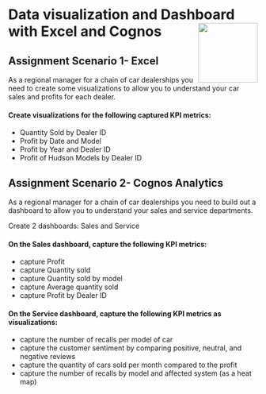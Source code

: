 # Data visualization and Dashboard with Excel and Cognos <img src="https://raw.githubusercontent.com/roshangrewal/IBM-Data-Science-Professional-Certification/master/IBM-Banner.png" align="right" width="120" />

## Assignment Scenario 1- Excel

As a regional manager for a chain of car dealerships you need to create some visualizations to allow you to understand your car sales and profits for each dealer.

#### Create visualizations for the following captured KPI metrics:
- Quantity Sold by Dealer ID 
- Profit by Date and Model
- Profit by Year and Dealer ID
- Profit of Hudson Models by Dealer ID

## Assignment Scenario 2- Cognos Analytics

As a regional manager for a chain of car dealerships you need to build out a dashboard to allow you to understand your sales and service departments.

Create 2 dashboards: Sales and Service

#### On the Sales dashboard, capture the following KPI metrics:
- capture Profit
- capture Quantity sold
- capture Quantity sold by model 
- capture Average quantity sold
- capture Profit by Dealer ID

#### On the Service dashboard, capture the following KPI metrics as visualizations:
- capture the number of recalls per model of car 
- capture the customer sentiment by comparing positive, neutral, and negative reviews 
- capture the quantity of cars sold per month compared to the profit 
- capture the number of recalls by model and affected system (as a heat map)
